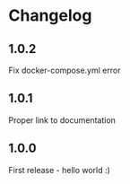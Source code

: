 # Changelog

## 1.0.2

Fix docker-compose.yml error

## 1.0.1

Proper link to documentation

## 1.0.0

First release - hello world :)
